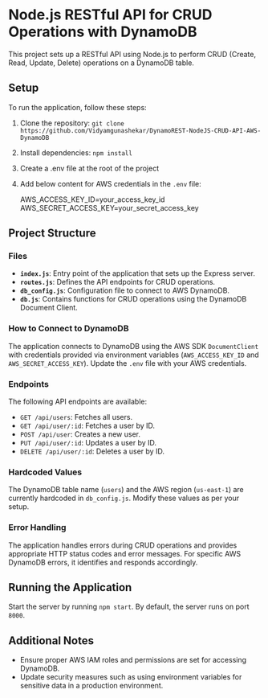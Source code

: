 # Node.js RESTful API for CRUD Operations with DynamoDB

This project sets up a RESTful API using Node.js to perform CRUD (Create, Read, Update, Delete) operations on a DynamoDB table.

## Setup

To run the application, follow these steps:

1. Clone the repository: `git clone https://github.com/Vidyamgunashekar/DynamoREST-NodeJS-CRUD-API-AWS-DynamoDB`
2. Install dependencies: `npm install`
3. Create a .env file at the root of the project
4. Add below content for AWS credentials in the `.env` file:
   
   AWS_ACCESS_KEY_ID=your_access_key_id
   AWS_SECRET_ACCESS_KEY=your_secret_access_key
   

## Project Structure

### Files

- **`index.js`**: Entry point of the application that sets up the Express server.
- **`routes.js`**: Defines the API endpoints for CRUD operations.
- **`db_config.js`**: Configuration file to connect to AWS DynamoDB.
- **`db.js`**: Contains functions for CRUD operations using the DynamoDB Document Client.

### How to Connect to DynamoDB

The application connects to DynamoDB using the AWS SDK `DocumentClient` with credentials provided via environment variables (`AWS_ACCESS_KEY_ID` and `AWS_SECRET_ACCESS_KEY`). Update the `.env` file with your AWS credentials.

### Endpoints

The following API endpoints are available:

- `GET /api/users`: Fetches all users.
- `GET /api/user/:id`: Fetches a user by ID.
- `POST /api/user`: Creates a new user.
- `PUT /api/user/:id`: Updates a user by ID.
- `DELETE /api/user/:id`: Deletes a user by ID.

### Hardcoded Values

The DynamoDB table name (`users`) and the AWS region (`us-east-1`) are currently hardcoded in `db_config.js`. Modify these values as per your setup.

### Error Handling

The application handles errors during CRUD operations and provides appropriate HTTP status codes and error messages. For specific AWS DynamoDB errors, it identifies and responds accordingly.

## Running the Application

Start the server by running `npm start`. By default, the server runs on port `8000`.

## Additional Notes

- Ensure proper AWS IAM roles and permissions are set for accessing DynamoDB.
- Update security measures such as using environment variables for sensitive data in a production environment.
